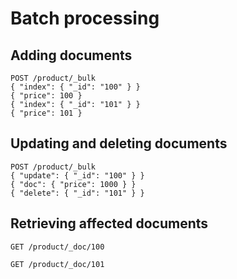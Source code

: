 # Batch processing

## Adding documents

```
POST /product/_bulk
{ "index": { "_id": "100" } }
{ "price": 100 }
{ "index": { "_id": "101" } }
{ "price": 101 }
```

## Updating and deleting documents

```
POST /product/_bulk
{ "update": { "_id": "100" } }
{ "doc": { "price": 1000 } }
{ "delete": { "_id": "101" } }
```

## Retrieving affected documents

```
GET /product/_doc/100
```

```
GET /product/_doc/101
```